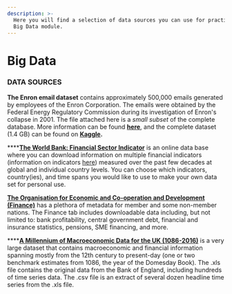 ```yaml
---
description: >-
  Here you will find a selection of data sources you can use for practicing the
  Big Data module.
---
```


# Big Data

### DATA SOURCES

**The Enron email dataset** contains approximately 500,000 emails generated by employees of the Enron Corporation. The emails were obtained by the Federal Energy Regulatory Commission during its investigation of Enron's collapse in 2001. The file attached here is a _small subset_ of the complete database. More information can be found [**here**](https://www.cs.cmu.edu/~./enron/), and the complete dataset \(1.4 GB\) can be found on [**Kaggle**](https://www.kaggle.com/wcukierski/enron-email-dataset)**.**

\*\*\*\*[**The World Bank: Financial Sector Indicator**](https://data.worldbank.org/indicator) is an online data base where you can download information on multiple financial indicators \(information on indicators [here](http://datatopics.worldbank.org/g20fidata/)\) measured over the past few decades at global and individual country levels. You can choose which indicators, country\(ies\), and time spans you would like to use to make your own data set for personal use. 

[**The Organisation for Economic and Co-operation and Development \(Finance\)**](https://stats.oecd.org/) has a plethora of metadata for member and some non-member nations. The Finance tab  includes downloadable data including, but not limited to: bank profitability, central government debt, financial and insurance statistics, pensions, SME financing, and more. 

\*\*\*\*[**A Millennium of Macroeconomic Data for the UK \(1086-2016\)**](https://www.kaggle.com/bank-of-england/a-millennium-of-macroeconomic-data) is a very large dataset that contains macroeconomic and financial information spanning mostly from the 12th century to present-day \(one or two benchmark estimates from 1086, the year of the Domesday Book\). The .xls file contains the original data from the Bank of England, including  hundreds of time series data. The .csv file is an extract of several dozen headline time series from the .xls file.

